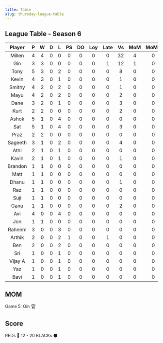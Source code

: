 ```yaml
---
title: Table
slug: thursday-league-table
---
```


## League Table - Season 6


**Player**|**P**|**W**|**D**|**L**|**PS**|**DO**|**Loy**|**Late**|**Vs**|**MoM**|**MoMS**|**Tot**|**Ave**
:-----:|:-----:|:-----:|:-----:|:-----:|:-----:|:-----:|:-----:|:-----:|:-----:|:-----:|:-----:|:-----:|:-----:
Millen|4|4|0|0|0|0|0|0|32|4|0|28|7
Gin|3|3|0|0|0|0|0|1|12|1|0|14|4.66
Tony|5|3|0|2|0|0|0|0|8|0|0|14|2.8
Kevin|4|3|0|1|0|0|0|0|1|0|0|13|3.25
Smithy|4|2|0|2|0|0|0|0|1|0|0|10|2.5
Mayu|4|2|0|2|0|0|0|0|2|0|0|10|2.5
Dane|3|2|0|1|0|0|0|0|3|0|0|9|3
Kurt|2|2|0|0|0|0|0|0|2|0|0|8|4
Ashok|5|1|0|4|0|0|0|0|0|0|0|8|1.6
Sat|5|1|0|4|0|0|0|0|3|0|0|8|1.6
Praz|2|2|0|0|0|0|0|0|0|0|0|8|4
Sageeth|3|1|0|2|0|0|0|0|4|0|0|6|2
Athi|2|1|0|1|0|0|0|0|0|0|0|5|2.5
Kavin|2|1|0|1|0|0|0|0|1|0|0|5|2.5
Brandon|1|1|0|0|0|0|0|0|0|0|0|4|4
Matt|1|1|0|0|0|0|0|0|0|0|0|4|4
Dhanu|1|1|0|0|0|0|0|0|1|0|0|4|4
Raz|1|1|0|0|0|0|0|0|0|0|0|4|4
Suji|1|1|0|0|0|0|0|0|0|0|0|4|4
Ganu|1|1|0|0|0|0|0|0|2|0|0|4|4
Avi|4|0|0|4|0|0|0|0|0|0|0|4|1
Jon|1|1|0|0|0|0|0|0|0|0|0|4|4
Raheem|3|0|0|3|0|0|0|0|0|0|0|3|1
Arthik|2|0|0|2|1|0|0|1|0|0|0|3|1.5
Ben|2|0|0|2|0|0|0|0|0|0|0|2|1
Sri|1|0|0|1|0|0|0|0|0|0|0|1|1
Vijay A|1|0|0|1|0|0|0|0|0|0|0|1|1
Yaz|1|0|0|1|0|0|0|0|0|0|0|1|1
Bavi|1|0|0|1|0|0|0|0|0|0|0|1|1

## MOM 

Game 5: Gin 🏆


## Score

REDs 🔴 12 - 20 BLACKs ⚫


